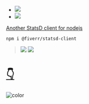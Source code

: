 - [![](/assets/sre.svg)](/?id=main)
- [![](/assets/fiverr.svg)](/?id=main)

[Another StatsD client for nodejs](/?id=main)

`npm i @fiverr/statsd-client`

> [![](https://img.shields.io/npm/v/@fiverr/statsd-client.svg)](https://www.npmjs.com/package/@fiverr/statsd-client) [![](https://circleci.com/gh/fiverr/node-statsd-client.svg?style=svg)](https://circleci.com/gh/fiverr/workflows/node-statsd-client)

# [👇](/?id=main)

![color](#1dbf73)
